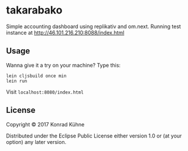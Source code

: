 # takarabako

Simple accounting dashboard using replikativ and om.next. Running test instance at http://46.101.216.210:8088/index.html

## Usage

Wanna give it a try on your machine? Type this:

```
lein cljsbuild once min
lein run
```

Visit `localhost:8080/index.html`

## License

Copyright © 2017 Konrad Kühne

Distributed under the Eclipse Public License either version 1.0 or (at
your option) any later version.
